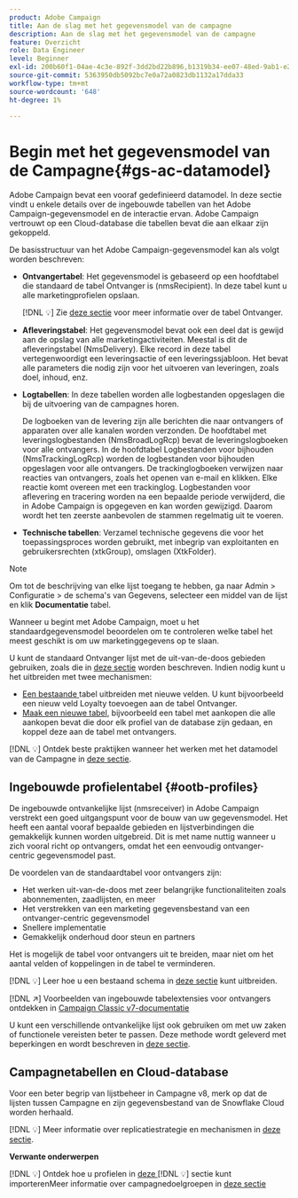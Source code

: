 ```yaml
---
product: Adobe Campaign
title: Aan de slag met het gegevensmodel van de campagne
description: Aan de slag met het gegevensmodel van de campagne
feature: Overzicht
role: Data Engineer
level: Beginner
exl-id: 200b60f1-04ae-4c3e-892f-3dd2bd22b896,b1319b34-ee07-48ed-9ab1-e2d12d3d99f8
source-git-commit: 5363950db5092bc7e0a72a0823db1132a17dda33
workflow-type: tm+mt
source-wordcount: '648'
ht-degree: 1%

---
```


# Begin met het gegevensmodel van de Campagne{#gs-ac-datamodel}

Adobe Campaign bevat een vooraf gedefinieerd datamodel. In deze sectie vindt u enkele details over de ingebouwde tabellen van het Adobe Campaign-gegevensmodel en de interactie ervan. Adobe Campaign vertrouwt op een Cloud-database die tabellen bevat die aan elkaar zijn gekoppeld.

De basisstructuur van het Adobe Campaign-gegevensmodel kan als volgt worden beschreven:

* **Ontvangertabel**: Het gegevensmodel is gebaseerd op een hoofdtabel die standaard de tabel Ontvanger is (nmsRecipient). In deze tabel kunt u alle marketingprofielen opslaan.

   [!DNL :bulb:] Zie  [deze sectie](#ootb-profiles) voor meer informatie over de tabel Ontvanger.

* **Afleveringstabel**: Het gegevensmodel bevat ook een deel dat is gewijd aan de opslag van alle marketingactiviteiten. Meestal is dit de afleveringstabel (NmsDelivery). Elke record in deze tabel vertegenwoordigt een leveringsactie of een leveringssjabloon. Het bevat alle parameters die nodig zijn voor het uitvoeren van leveringen, zoals doel, inhoud, enz.

* **Logtabellen**: In deze tabellen worden alle logbestanden opgeslagen die bij de uitvoering van de campagnes horen.

   De logboeken van de levering zijn alle berichten die naar ontvangers of apparaten over alle kanalen worden verzonden. De hoofdtabel met leveringslogbestanden (NmsBroadLogRcp) bevat de leveringslogboeken voor alle ontvangers.
In de hoofdtabel Logbestanden voor bijhouden (NmsTrackingLogRcp) worden de logbestanden voor bijhouden opgeslagen voor alle ontvangers. De trackinglogboeken verwijzen naar reacties van ontvangers, zoals het openen van e-mail en klikken. Elke reactie komt overeen met een trackinglog.
Logbestanden voor aflevering en tracering worden na een bepaalde periode verwijderd, die in Adobe Campaign is opgegeven en kan worden gewijzigd. Daarom wordt het ten zeerste aanbevolen de stammen regelmatig uit te voeren.

* **Technische tabellen**: Verzamel technische gegevens die voor het toepassingsproces worden gebruikt, met inbegrip van exploitanten en gebruikersrechten (xtkGroup), omslagen (XtkFolder).

>[!NOTE]
>
>Om tot de beschrijving van elke lijst toegang te hebben, ga naar Admin > Configuratie > de schema&#39;s van Gegevens, selecteer een middel van de lijst en klik **Documentatie** tabel.

Wanneer u begint met Adobe Campaign, moet u het standaardgegevensmodel beoordelen om te controleren welke tabel het meest geschikt is om uw marketinggegevens op te slaan.

U kunt de standaard Ontvanger lijst met de uit-van-de-doos gebieden gebruiken, zoals die in [deze sectie](#ootb-profiles) worden beschreven. Indien nodig kunt u het uitbreiden met twee mechanismen:

* [Een bestaande ](extend-schema.md) tabel uitbreiden met nieuwe velden. U kunt bijvoorbeeld een nieuw veld Loyalty toevoegen aan de tabel Ontvanger.
* [Maak een nieuwe tabel](create-schema.md), bijvoorbeeld een tabel met aankopen die alle aankopen bevat die door elk profiel van de database zijn gedaan, en koppel deze aan de tabel met ontvangers.

[!DNL :bulb:] Ontdek beste praktijken wanneer het werken met het datamodel van de Campagne in  [deze sectie](datamodel-best-practices.md).

## Ingebouwde profielentabel {#ootb-profiles}

De ingebouwde ontvankelijke lijst (nmsreceiver) in Adobe Campaign verstrekt een goed uitgangspunt voor de bouw van uw gegevensmodel. Het heeft een aantal vooraf bepaalde gebieden en lijstverbindingen die gemakkelijk kunnen worden uitgebreid. Dit is met name nuttig wanneer u zich vooral richt op ontvangers, omdat het een eenvoudig ontvanger-centric gegevensmodel past.

De voordelen van de standaardtabel voor ontvangers zijn:

* Het werken uit-van-de-doos met zeer belangrijke functionaliteiten zoals abonnementen, zaadlijsten, en meer
* Het verstrekken van een marketing gegevensbestand van een ontvanger-centric gegevensmodel
* Snellere implementatie
* Gemakkelijk onderhoud door steun en partners

Het is mogelijk de tabel voor ontvangers uit te breiden, maar niet om het aantal velden of koppelingen in de tabel te verminderen.

[!DNL :bulb:] Leer hoe u een bestaand schema in  [deze sectie](extend-schema.md) kunt uitbreiden.

[!DNL :arrow_upper_right:] Voorbeelden van ingebouwde tabelextensies voor ontvangers ontdekken in  [Campaign Classic v7-documentatie](https://experienceleague.adobe.com/docs/campaign-classic/using/configuring-campaign-classic/editing-schemas/examples-of-schemas-edition.html?lang=en#extending-a-table)

U kunt een verschillende ontvankelijke lijst ook gebruiken om met uw zaken of functionele vereisten beter te passen. Deze methode wordt geleverd met beperkingen en wordt beschreven in [deze sectie](custom-recipient.md).

## Campagnetabellen en Cloud-database

Voor een beter begrip van lijstbeheer in Campagne v8, merk op dat de lijsten tussen Campagne en zijn gegevensbestand van de Snowflake Cloud worden herhaald.

[!DNL :bulb:] Meer informatie over replicatiestrategie en mechanismen in  [deze sectie](../config/replication.md).

**Verwante onderwerpen**

[!DNL :bulb:] Ontdek hoe u profielen in  [deze ](../start/import.md)
[!DNL :bulb:] sectie kunt importerenMeer informatie over campagnedoelgroepen in  [deze sectie](../start/audiences.md)
